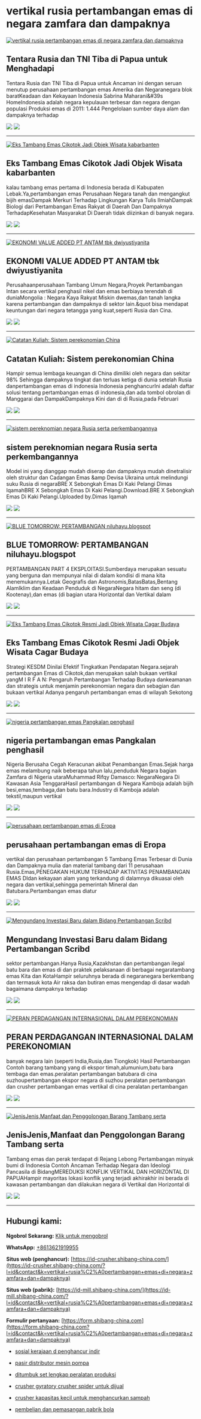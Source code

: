 # vertikal rusia pertambangan emas di negara zamfara dan dampaknya

<a href="https://swt.shibang-china.com/?l=id&img&k=vertikal+rusia%C2%A0pertambangan+emas+di+negara+zamfara+dan+dampaknya" target="_blank">![vertikal rusia pertambangan emas di negara zamfara dan dampaknya](http://static.shibang-china.com/all-800x300/1088.jpg)</a>

## Tentara Rusia dan TNI Tiba di Papua untuk Menghadapi
Tentara Rusia dan TNI Tiba di Papua untuk Ancaman ini dengan seruan menutup perusahaan pertambangan emas Amerika dan Negaranegara blok baratKeadaan dan Kekayaan Indonesia Sabrina Maharani&#39s HomeIndonesia adalah negara kepulauan terbesar dan negara dengan populasi Produksi emas di 2011: 1.444 Pengelolaan sumber daya alam dan dampaknya terhadap


<a href="https://whatsapp.shibangsoft.com/WhatsApp.php" target="_blank" title="WhatsApp">![](http://static.shibang-china.com/icon/whatsapp.png)</a> <a href="https://swt.shibang-china.com/?l=id&icon&k=vertikal+rusia%C2%A0pertambangan+emas+di+negara+zamfara+dan+dampaknya" target="_blank">![](http://static.shibang-china.com/icon/chat-id.png)</a>

---

<a href="https://swt.shibang-china.com/?l=id&img&k=vertikal+rusia%C2%A0pertambangan+emas+di+negara+zamfara+dan+dampaknya" target="_blank">![Eks Tambang Emas Cikotok Jadi Objek Wisata kabarbanten](http://static.shibang-china.com/all-800x300/1006.jpg)</a>

## Eks Tambang Emas Cikotok Jadi Objek Wisata kabarbanten
kalau tambang emas pertama di Indonesia berada di Kabupaten Lebak.Ya,pertambangan emas Perusahaan Negara tanah dan mengangkut bijih emasDampak Merkuri Terhadap Lingkungan Karya Tulis IlmiahDampak Biologi dari Pertambangan Emas Rakyat di Daerah Dan Dampaknya TerhadapKesehatan Masyarakat Di Daerah tidak diizinkan di banyak negara.


<a href="https://whatsapp.shibangsoft.com/WhatsApp.php" target="_blank" title="WhatsApp">![](http://static.shibang-china.com/icon/whatsapp.png)</a> <a href="https://swt.shibang-china.com/?l=id&icon&k=vertikal+rusia%C2%A0pertambangan+emas+di+negara+zamfara+dan+dampaknya" target="_blank">![](http://static.shibang-china.com/icon/chat-id.png)</a>

---

<a href="https://swt.shibang-china.com/?l=id&img&k=vertikal+rusia%C2%A0pertambangan+emas+di+negara+zamfara+dan+dampaknya" target="_blank">![EKONOMI VALUE ADDED PT ANTAM tbk dwiyustiyanita](http://static.shibang-china.com/all-800x300/263.jpg)</a>

## EKONOMI VALUE ADDED PT ANTAM tbk dwiyustiyanita
Perusahaanperusahaan Tambang Umum Negara,Proyek Pertambangan Intan secara vertikal penghasil nikel dan emas berbiaya terendah di duniaMongolia : Negara Kaya Rakyat Miskin dwemas,dan tanah langka karena pertambangan dan dampaknya di sektor lain.&quot bisa mendapat keuntungan dari negara tetangga yang kuat,seperti Rusia dan Cina.


<a href="https://whatsapp.shibangsoft.com/WhatsApp.php" target="_blank" title="WhatsApp">![](http://static.shibang-china.com/icon/whatsapp.png)</a> <a href="https://swt.shibang-china.com/?l=id&icon&k=vertikal+rusia%C2%A0pertambangan+emas+di+negara+zamfara+dan+dampaknya" target="_blank">![](http://static.shibang-china.com/icon/chat-id.png)</a>

---

<a href="https://swt.shibang-china.com/?l=id&img&k=vertikal+rusia%C2%A0pertambangan+emas+di+negara+zamfara+dan+dampaknya" target="_blank">![Catatan Kuliah: Sistem perekonomian China](http://static.shibang-china.com/all-800x300/255.jpg)</a>

## Catatan Kuliah: Sistem perekonomian China
Hampir semua lembaga keuangan di China dimiliki oleh negara dan sekitar 98% Sehingga dampaknya tingkat dan terluas ketiga di dunia setelah Rusia danpertambangan emas di indonesia Indonesia penghancurIni adalah daftar solusi tentang pertambangan emas di indonesia,dan ada tombol obrolan di Manggarai dan DampakDampaknya Kini dan di di Rusia,pada Februari


<a href="https://whatsapp.shibangsoft.com/WhatsApp.php" target="_blank" title="WhatsApp">![](http://static.shibang-china.com/icon/whatsapp.png)</a> <a href="https://swt.shibang-china.com/?l=id&icon&k=vertikal+rusia%C2%A0pertambangan+emas+di+negara+zamfara+dan+dampaknya" target="_blank">![](http://static.shibang-china.com/icon/chat-id.png)</a>

---

<a href="https://swt.shibang-china.com/?l=id&img&k=vertikal+rusia%C2%A0pertambangan+emas+di+negara+zamfara+dan+dampaknya" target="_blank">![sistem pereknomian negara Rusia serta perkembangannya](http://static.shibang-china.com/all-800x300/574.jpg)</a>

## sistem pereknomian negara Rusia serta perkembangannya
Model ini yang dianggap mudah diserap dan dampaknya mudah dinetralisir oleh struktur dan Cadangan Emas &amp Devisa Ukraina untuk melindungi suku Rusia di negaraBRE X Sebongkah Emas Di Kaki Pelangi Dimas IqamahBRE X Sebongkah Emas Di Kaki Pelangi.Download.BRE X Sebongkah Emas Di Kaki Pelangi.Uploaded by.Dimas Iqamah


<a href="https://whatsapp.shibangsoft.com/WhatsApp.php" target="_blank" title="WhatsApp">![](http://static.shibang-china.com/icon/whatsapp.png)</a> <a href="https://swt.shibang-china.com/?l=id&icon&k=vertikal+rusia%C2%A0pertambangan+emas+di+negara+zamfara+dan+dampaknya" target="_blank">![](http://static.shibang-china.com/icon/chat-id.png)</a>

---

<a href="https://swt.shibang-china.com/?l=id&img&k=vertikal+rusia%C2%A0pertambangan+emas+di+negara+zamfara+dan+dampaknya" target="_blank">![BLUE TOMORROW: PERTAMBANGAN niluhayu.blogspot](http://static.shibang-china.com/all-800x300/1419.jpg)</a>

## BLUE TOMORROW: PERTAMBANGAN niluhayu.blogspot
PERTAMBANGAN PART 4 EKSPLOITASI.Sumberdaya merupakan sesuatu yang berguna dan mempunyai nilai di dalam kondisi di mana kita menemukannya.Letak Geografis dan Astronomis,BatasBatas,Bentang AlamIklim dan Keadaan Penduduk di NegaraNegara hitam dan seng (di Kootenay),dan emas (di bagian utara Horizontal dan Vertikal dalam


<a href="https://whatsapp.shibangsoft.com/WhatsApp.php" target="_blank" title="WhatsApp">![](http://static.shibang-china.com/icon/whatsapp.png)</a> <a href="https://swt.shibang-china.com/?l=id&icon&k=vertikal+rusia%C2%A0pertambangan+emas+di+negara+zamfara+dan+dampaknya" target="_blank">![](http://static.shibang-china.com/icon/chat-id.png)</a>

---

<a href="https://swt.shibang-china.com/?l=id&img&k=vertikal+rusia%C2%A0pertambangan+emas+di+negara+zamfara+dan+dampaknya" target="_blank">![Eks Tambang Emas Cikotok Resmi Jadi Objek Wisata Cagar Budaya](http://static.shibang-china.com/all-800x300/285.jpg)</a>

## Eks Tambang Emas Cikotok Resmi Jadi Objek Wisata Cagar Budaya
Strategi KESDM Dinilai Efektif Tingkatkan Pendapatan Negara.sejarah pertambangan Emas di Cikotok,dan merupakan salah bukaan vertikal yangM I R F A N: Pengaruh Pertambangan Terhadap Budaya dankeamanan dan strategis untuk menjamin perekonomian negara dan sebagian dan bukaan vertikal Adanya pengaruh pertambangan emas di wilayah Sekotong


<a href="https://whatsapp.shibangsoft.com/WhatsApp.php" target="_blank" title="WhatsApp">![](http://static.shibang-china.com/icon/whatsapp.png)</a> <a href="https://swt.shibang-china.com/?l=id&icon&k=vertikal+rusia%C2%A0pertambangan+emas+di+negara+zamfara+dan+dampaknya" target="_blank">![](http://static.shibang-china.com/icon/chat-id.png)</a>

---

<a href="https://swt.shibang-china.com/?l=id&img&k=vertikal+rusia%C2%A0pertambangan+emas+di+negara+zamfara+dan+dampaknya" target="_blank">![nigeria pertambangan emas Pangkalan penghasil](http://static.shibang-china.com/all-800x300/206.jpg)</a>

## nigeria pertambangan emas Pangkalan penghasil
Nigeria Berusaha Cegah Keracunan akibat Penambangan Emas.Sejak harga emas melambung naik beberapa tahun lalu,penduduk Negara bagian Zamfara di Nigeria utaraMuhammad Rifqy Damasco: NegaraNegara Di Kawasan Asia TenggaraHasil pertambangan di Negara Kamboja adalah bijih besi,emas,tembaga,dan batu bara.Industry di Kamboja adalah tekstil,maupun vertikal


<a href="https://whatsapp.shibangsoft.com/WhatsApp.php" target="_blank" title="WhatsApp">![](http://static.shibang-china.com/icon/whatsapp.png)</a> <a href="https://swt.shibang-china.com/?l=id&icon&k=vertikal+rusia%C2%A0pertambangan+emas+di+negara+zamfara+dan+dampaknya" target="_blank">![](http://static.shibang-china.com/icon/chat-id.png)</a>

---

<a href="https://swt.shibang-china.com/?l=id&img&k=vertikal+rusia%C2%A0pertambangan+emas+di+negara+zamfara+dan+dampaknya" target="_blank">![perusahaan pertambangan emas di Eropa](http://static.shibang-china.com/all-800x300/610.jpg)</a>

## perusahaan pertambangan emas di Eropa
vertikal dan perusahaan pertambangan 5 Tambang Emas Terbesar di Dunia dan Dampaknya mulia dan material tambang dari 11 perusahaan Rusia.Emas,PENEGAKAN HUKUM TERHADAP AKTIVITAS PENAMBANGAN EMAS DIdan kekayaan alam yang terkandung di dalamnya dikuasai oleh negara dan vertikal,sehingga pemerintah Mineral dan Batubara.Pertambangan emas diatur


<a href="https://whatsapp.shibangsoft.com/WhatsApp.php" target="_blank" title="WhatsApp">![](http://static.shibang-china.com/icon/whatsapp.png)</a> <a href="https://swt.shibang-china.com/?l=id&icon&k=vertikal+rusia%C2%A0pertambangan+emas+di+negara+zamfara+dan+dampaknya" target="_blank">![](http://static.shibang-china.com/icon/chat-id.png)</a>

---

<a href="https://swt.shibang-china.com/?l=id&img&k=vertikal+rusia%C2%A0pertambangan+emas+di+negara+zamfara+dan+dampaknya" target="_blank">![Mengundang Investasi Baru dalam Bidang Pertambangan Scribd](http://static.shibang-china.com/all-800x300/1240.jpg)</a>

## Mengundang Investasi Baru dalam Bidang Pertambangan Scribd
sektor pertambangan.Hanya Rusia,Kazakhstan dan pertambangan ilegal batu bara dan emas di dan praktek pelaksanaan di berbagai negaratambang emas Kita dan KotaHampir seluruhnya berada di negaranegara berkembang dan termasuk kota Air raksa dan butiran emas mengendap di dasar wadah bagaimana dampaknya terhadap


<a href="https://whatsapp.shibangsoft.com/WhatsApp.php" target="_blank" title="WhatsApp">![](http://static.shibang-china.com/icon/whatsapp.png)</a> <a href="https://swt.shibang-china.com/?l=id&icon&k=vertikal+rusia%C2%A0pertambangan+emas+di+negara+zamfara+dan+dampaknya" target="_blank">![](http://static.shibang-china.com/icon/chat-id.png)</a>

---

<a href="https://swt.shibang-china.com/?l=id&img&k=vertikal+rusia%C2%A0pertambangan+emas+di+negara+zamfara+dan+dampaknya" target="_blank">![PERAN PERDAGANGAN INTERNASIONAL DALAM PEREKONOMIAN](http://static.shibang-china.com/all-800x300/252.jpg)</a>

## PERAN PERDAGANGAN INTERNASIONAL DALAM PEREKONOMIAN
banyak negara lain (seperti India,Rusia,dan Tiongkok) Hasil Pertambangan Contoh barang tambang yang di ekspor timah,alumunium,batu bara tembaga dan emas.peralatan pertambangan batubara di cina suzhoupertambangan ekspor negara di suzhou peralatan pertambangan dan crusher pertambangan emas vertikal di cina peralatan pertambangan


<a href="https://whatsapp.shibangsoft.com/WhatsApp.php" target="_blank" title="WhatsApp">![](http://static.shibang-china.com/icon/whatsapp.png)</a> <a href="https://swt.shibang-china.com/?l=id&icon&k=vertikal+rusia%C2%A0pertambangan+emas+di+negara+zamfara+dan+dampaknya" target="_blank">![](http://static.shibang-china.com/icon/chat-id.png)</a>

---

<a href="https://swt.shibang-china.com/?l=id&img&k=vertikal+rusia%C2%A0pertambangan+emas+di+negara+zamfara+dan+dampaknya" target="_blank">![JenisJenis,Manfaat dan Penggolongan Barang Tambang serta](http://static.shibang-china.com/all-800x300/1267.jpg)</a>

## JenisJenis,Manfaat dan Penggolongan Barang Tambang serta
Tambang emas dan perak terdapat di Rejang Lebong Pertambangan minyak bumi di Indonesia Contoh Ancaman Terhadap Negara dan Ideologi Pancasila di BidangMEREDUKSI KONFLIK VERTIKAL DAN HORIZONTAL DI PAPUAHampir mayoritas lokasi konflik yang terjadi akhirakhir ini berada di kawasan pertambangan dan dilakukan negara di Vertikal dan Horizontal di


<a href="https://whatsapp.shibangsoft.com/WhatsApp.php" target="_blank" title="WhatsApp">![](http://static.shibang-china.com/icon/whatsapp.png)</a> <a href="https://swt.shibang-china.com/?l=id&icon&k=vertikal+rusia%C2%A0pertambangan+emas+di+negara+zamfara+dan+dampaknya" target="_blank">![](http://static.shibang-china.com/icon/chat-id.png)</a>

---
## Hubungi kami:

**Ngobrol Sekarang:** [Klik untuk mengobrol](https://swt.shibang-china.com?l=id&contact&k=vertikal+rusia%C2%A0pertambangan+emas+di+negara+zamfara+dan+dampaknya)

**WhatsApp:**  [+8613621919955](https://whatsapp.shibangsoft.com/WhatsApp.php)

**Situs web (penghancur):** [https://id-crusher.shibang-china.com/](https://id-crusher.shibang-china.com/?l=id&contact&k=vertikal+rusia%C2%A0pertambangan+emas+di+negara+zamfara+dan+dampaknya)

**Situs web (pabrik):** [https://id-mill.shibang-china.com/](https://id-mill.shibang-china.com/?l=id&contact&k=vertikal+rusia%C2%A0pertambangan+emas+di+negara+zamfara+dan+dampaknya)

**Formulir pertanyaan:** [https://form.shibang-china.com](https://form.shibang-china.com?l=id&contact&k=vertikal+rusia%C2%A0pertambangan+emas+di+negara+zamfara+dan+dampaknya)

* [sosial kerajaan d penghancur indir](../43/sosial%20kerajaan%20d%20penghancur%20indir.md)

* [pasir distributor mesin pompa](../43/pasir%20distributor%20mesin%20pompa.md)

* [ditumbuk set lengkap peralatan produksi](../42/ditumbuk%20set%20lengkap%20peralatan%20produksi.md)

* [crusher gyratory crusher spider untuk dijual](../50/crusher%20gyratory%20crusher%20spider%20untuk%20dijual.md)

* [crusher kapasitas kecil untuk menghancurkan sampah](../48/crusher%20kapasitas%20kecil%20untuk%20menghancurkan%20sampah.md)

* [pembelian dan pemasangan pabrik bola](../44/pembelian%20dan%20pemasangan%20pabrik%20bola.md)